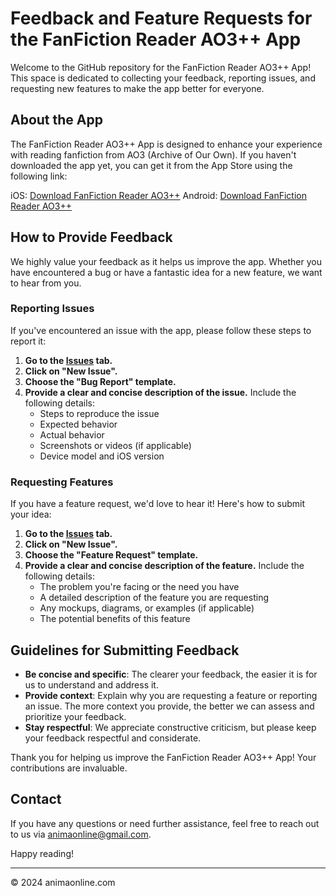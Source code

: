 # Feedback and Feature Requests for the FanFiction Reader AO3++ App

Welcome to the GitHub repository for the FanFiction Reader AO3++ App! This space is dedicated to collecting your feedback, reporting issues, and requesting new features to make the app better for everyone.

## About the App

The FanFiction Reader AO3++ App is designed to enhance your experience with reading fanfiction from AO3 (Archive of Our Own). If you haven't downloaded the app yet, you can get it from the App Store using the following link:

iOS: [Download FanFiction Reader AO3++](https://apps.apple.com/no/app/fanfiction-reader-ao3/id6479576634)
Android: [Download FanFiction Reader AO3++](https://play.google.com/store/apps/details?id=com.animaonline.ao3)

## How to Provide Feedback

We highly value your feedback as it helps us improve the app. Whether you have encountered a bug or have a fantastic idea for a new feature, we want to hear from you.

### Reporting Issues

If you've encountered an issue with the app, please follow these steps to report it:

1. **Go to the [Issues](https://github.com/ao3-plus-plus-feedback/issues) tab.**
2. **Click on "New Issue".**
3. **Choose the "Bug Report" template.**
4. **Provide a clear and concise description of the issue.** Include the following details:
    - Steps to reproduce the issue
    - Expected behavior
    - Actual behavior
    - Screenshots or videos (if applicable)
    - Device model and iOS version

### Requesting Features

If you have a feature request, we'd love to hear it! Here's how to submit your idea:

1. **Go to the [Issues](https://github.com/ao3-plus-plus-feedback/issues) tab.**
2. **Click on "New Issue".**
3. **Choose the "Feature Request" template.**
4. **Provide a clear and concise description of the feature.** Include the following details:
    - The problem you're facing or the need you have
    - A detailed description of the feature you are requesting
    - Any mockups, diagrams, or examples (if applicable)
    - The potential benefits of this feature

## Guidelines for Submitting Feedback

- **Be concise and specific**: The clearer your feedback, the easier it is for us to understand and address it.
- **Provide context**: Explain why you are requesting a feature or reporting an issue. The more context you provide, the better we can assess and prioritize your feedback.
- **Stay respectful**: We appreciate constructive criticism, but please keep your feedback respectful and considerate.

Thank you for helping us improve the FanFiction Reader AO3++ App! Your contributions are invaluable.

## Contact

If you have any questions or need further assistance, feel free to reach out to us via animaonline@gmail.com.

Happy reading!

---

© 2024 animaonline.com
